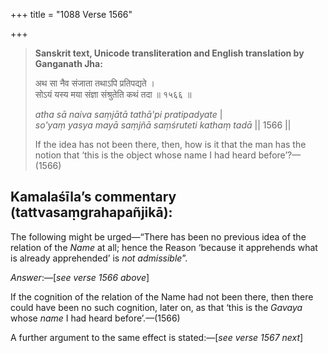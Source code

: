+++
title = "1088 Verse 1566"

+++
> **Sanskrit text, Unicode transliteration and English translation by Ganganath Jha:** 
>
> अथ सा नैव संजाता तथाऽपि प्रतिपद्यते ।  
> सोऽयं यस्य मया संज्ञा संश्रुतेति कथं तदा ॥ १५६६ ॥ 
>
> *atha sā naiva saṃjātā tathā'pi pratipadyate* \|  
> *so'yaṃ yasya mayā saṃjñā saṃśruteti kathaṃ tadā* \|\| 1566 \|\| 
>
> If the idea has not been there, then, how is it that the man has the notion that ‘this is the object whose name I had heard before’?—(1566)



## Kamalaśīla’s commentary (tattvasaṃgrahapañjikā):

The following might be urged—“There has been no previous idea of the relation of the *Name* at all; hence the Reason ‘because it apprehends what is already apprehended’ is *not admissible*”.

*Answer*:—[*see verse 1566 above*]

If the cognition of the relation of the Name had not been there, then there could have been no such cognition, later on, as that ‘this is the *Gavaya* whose *name* I had heard before’.—(1566)

A further argument to the same effect is stated:—[*see verse 1567 next*]


